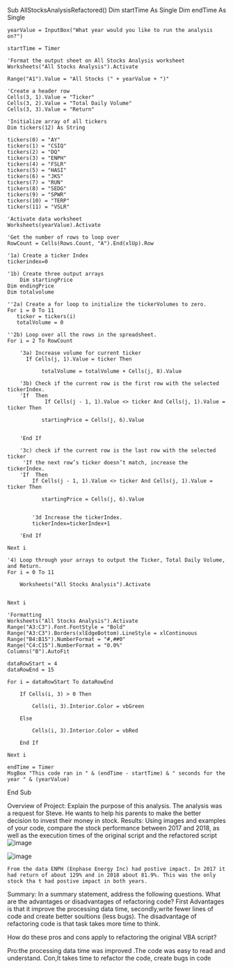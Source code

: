 Sub AllStocksAnalysisRefactored()
    Dim startTime As Single
    Dim endTime  As Single

    yearValue = InputBox("What year would you like to run the analysis on?")

    startTime = Timer
    
    'Format the output sheet on All Stocks Analysis worksheet
    Worksheets("All Stocks Analysis").Activate
    
    Range("A1").Value = "All Stocks (" + yearValue + ")"
    
    'Create a header row
    Cells(3, 1).Value = "Ticker"
    Cells(3, 2).Value = "Total Daily Volume"
    Cells(3, 3).Value = "Return"

    'Initialize array of all tickers
    Dim tickers(12) As String
    
    tickers(0) = "AY"
    tickers(1) = "CSIQ"
    tickers(2) = "DQ"
    tickers(3) = "ENPH"
    tickers(4) = "FSLR"
    tickers(5) = "HASI"
    tickers(6) = "JKS"
    tickers(7) = "RUN"
    tickers(8) = "SEDG"
    tickers(9) = "SPWR"
    tickers(10) = "TERP"
    tickers(11) = "VSLR"
    
    'Activate data worksheet
    Worksheets(yearValue).Activate
    
    'Get the number of rows to loop over
    RowCount = Cells(Rows.Count, "A").End(xlUp).Row
    
    '1a) Create a ticker Index
    tickerindex=0

    '1b) Create three output arrays   
    	Dim startingPrice 
   	Dim endingPrice
	Dim totalvolume
    
    ''2a) Create a for loop to initialize the tickerVolumes to zero. 
    For i = 0 To 11
       ticker = tickers(i)
       totalVolume = 0
        
    ''2b) Loop over all the rows in the spreadsheet. 
    For i = 2 To RowCount
    
        '3a) Increase volume for current ticker
          If Cells(j, 1).Value = ticker Then

               totalVolume = totalVolume + Cells(j, 8).Value
        
        '3b) Check if the current row is the first row with the selected tickerIndex.
        'If  Then
                If Cells(j - 1, 1).Value <> ticker And Cells(j, 1).Value = ticker Then

               startingPrice = Cells(j, 6).Value
            
            
        'End If
        
        '3c) check if the current row is the last row with the selected ticker
         'If the next row’s ticker doesn’t match, increase the tickerIndex.
        'If  Then
            If Cells(j - 1, 1).Value <> ticker And Cells(j, 1).Value = ticker Then

               startingPrice = Cells(j, 6).Value
            

            '3d Increase the tickerIndex. 
            tickerIndex=tickerIndex+1
            
        'End If
    
    Next i
    
    '4) Loop through your arrays to output the Ticker, Total Daily Volume, and Return.
    For i = 0 To 11
        
        Worksheets("All Stocks Analysis").Activate
        
        
    Next i
    
    'Formatting
    Worksheets("All Stocks Analysis").Activate
    Range("A3:C3").Font.FontStyle = "Bold"
    Range("A3:C3").Borders(xlEdgeBottom).LineStyle = xlContinuous
    Range("B4:B15").NumberFormat = "#,##0"
    Range("C4:C15").NumberFormat = "0.0%"
    Columns("B").AutoFit

    dataRowStart = 4
    dataRowEnd = 15

    For i = dataRowStart To dataRowEnd
        
        If Cells(i, 3) > 0 Then
            
            Cells(i, 3).Interior.Color = vbGreen
            
        Else
        
            Cells(i, 3).Interior.Color = vbRed
            
        End If
        
    Next i
 
    endTime = Timer
    MsgBox "This code ran in " & (endTime - startTime) & " seconds for the year " & (yearValue)

End Sub


Overview of Project: Explain the purpose of this analysis.
	The analysis was a request for Steve. He wants to help his parents to make the better decision to invest their money in stock.
Results: Using images and examples of your code, compare the stock performance between 2017 and 2018, as well as the execution times of the original script and the refactored script
![image](https://user-images.githubusercontent.com/93456209/142746510-7982eaa9-981d-431e-81c6-8f225f753864.png)

![image](https://user-images.githubusercontent.com/93456209/142746541-9bbc7f1d-9d96-435e-b090-63aa5e3cd76a.png)

	From the data ENPH (Enphase Energy Inc) had postive impact. In 2017 it had return of about 129% and in 2018 about 81.9%. This was the only stock tha t had postive impact in both years.

Summary: In a summary statement, address the following questions.
What are the advantages or disadvantages of refactoring code?
	First Advantages is that it improve the processing data time, secondly,write fewer lines of code and create better soultions (less bugs).  The disadvantage of refactoring code is that task takes more time to think.


How do these pros and cons apply to refactoring the original VBA script?

  Pro:the processing data time was improved .The code was easy to read and understand. Con,It takes time to refactor the code, create bugs in code






